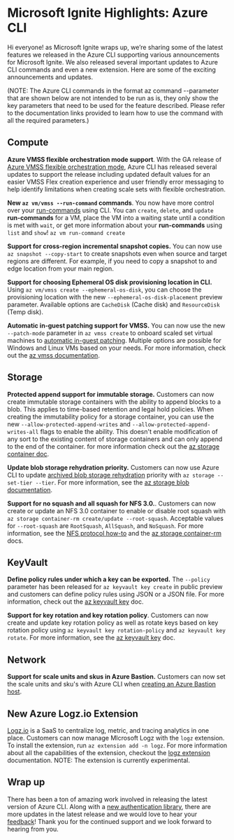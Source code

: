 
# Microsoft Ignite Highlights: Azure CLI

Hi everyone! as Microsoft Ignite wraps up, we’re sharing some of the latest features we released in
the Azure CLI supporting various announcements for Microsoft Ignite. We also released several
important updates to Azure CLI commands and even a new extension. Here are some of the exciting
announcements and updates.

(NOTE: The Azure CLI commands in the format az command --parameter that are shown below are not
intended to be run as is, they only show the key parameters that need to be used for the feature
described. Please refer to the documentation links provided to learn how to use the command with all
the required parameters.)

## Compute

**Azure VMSS flexible orchestration mode support**. With the GA release of [Azure VMSS flexible orchestration mode](https://docs.microsoft.com/azure/virtual-machines/flexible-virtual-machine-scale-sets),
Azure CLI has released several updates to support the release including updated default values for
an easier VMSS Flex creation experience and user friendly error messaging to help identify
limitations when creating scale sets with flexible orchestration.

**New `az vm/vmss --run-command` commands**. You now have more control over your [run-commands](https://docs.microsoft.com/en-us/azure/virtual-machines/windows/run-command)
using CLI. You can `create`, `delete`, and `update` **run-commands** for a VM, place the VM into a
waiting state until a condition is met with `wait`, or get more information about your
**run-commands** using `list` and `show`! `az vm run-command create`

**Support for cross-region incremental snapshot copies.** You can now use `az snapshot --copy-start`
to create snapshots even when source and target regions are different. For example, if you need to
copy a snapshot to and edge location from your main region.

**Support for choosing Ephemeral OS disk provisioning location in CLI.** Using
`az vm/vmss create --ephemeral-os-disk`, you can choose the provisioning location with the new
`--ephemeral-os-disk-placement` preview parameter. Available options are `CacheDisk` (Cache disk) and
`ResourceDisk` (Temp disk).

**Automatic in-guest patching support for VMSS.** You can now use the new `--patch-mode` parameter
in `az vmss create` to onboard scaled set virtual machines to [automatic in-guest patching](https://docs.microsoft.com/azure/virtual-machines/automatic-vm-guest-patching).
Multiple options are possible for Windows and Linux VMs based on your needs. For more information,
check out the [az vmss documentation](https://docs.microsoft.com/cli/azure/vmss?view=azure-cli-latest#az_vmss_create).

## Storage

**Protected append support for immutable storage.** Customers can now create immutable storage
containers with the ability to append blocks to a blob. This applies to time-based retention and
legal hold policies. When creating the immutability policy for a storage container, you can use the
new `--allow-protected-append-writes` and `--allow-protected-append-writes-all` flags to enable the
ability. This doesn't enable modification of any sort to the existing content of storage containers
and can only append to the end of the container. for more information check out the [az storage container doc](https://docs.microsoft.com/cli/azure/storage/container/immutability-policy?view=azure-cli-latest#az_storage_container_immutability_policy_create).

**Update blob storage rehydration priority.** Customers can now use Azure CLI to update [archived blob storage rehydration](https://docs.microsoft.com/azure/storage/blobs/archive-rehydrate-overview)
priority with `az storage --set-tier --tier`. For more information, see the [az storage blob documentation](https://docs.microsoft.com/cli/azure/storage/blob?view=azure-cli-latest#az_storage_blob_set_tier).

**Support for no squash and all squash for NFS 3.0.**. Customers can now create or update an NFS 3.0
container to enable or disable root squash with
`az storage container-rm create/update --root-squash`. Acceptable values for `--root-squash` are
`RootSquash`, `AllSquash`, and `NoSquash`. For more information, see the [NFS protocol how-to](https://docs.microsoft.com/azure/storage/blobs/network-file-system-protocol-support-how-to)
and the [az storage container-rm](https://docs.microsoft.com/cli/azure/storage/container-rm?view)
docs.

## KeyVault

**Define policy rules under which a key can be exported.** The `--policy` parameter has been
released for `az keyvault key create` in public preview and customers can define policy rules using JSON or a JSON file. For more information, check out the [az keyvault key](https://docs.microsoft.com/cli/azure/keyvault/key) doc.

**Support for key rotation and key rotation policy**. Customers can now create and update key
rotation policy as well as rotate keys based on key rotation policy using
`az keyvault key rotation-policy` and `az keyvault key rotate`. For more information, see the [az keyvault key](https://docs.microsoft.com/cli/azure/keyvault/key)
doc.

## Network

**Support for scale units and skus in Azure Bastion.** Customers can now set the scale units and
sku's with Azure CLI when [creating an Azure Bastion host](https://docs.microsoft.com/azure/bastion/bastion-overview).

## New Azure Logz.io Extension

[Logz.io](https://docs.microsoft.com/azure/partner-solutions/logzio/overview) is a SaaS to
centralize log, metric, and tracing analytics in one place. Customers can now manage MIcrosoft Logz
with the `logz` extension. To install the extension, run `az extension add -n logz`. For more
information about all the capabilities of the extension, checkout the [logz extension](https://docs.microsoft.com/cli/azure/logz)
documentation. NOTE: The extension is currently experimental.

## Wrap up

There has been a ton of amazing work involved in releasing the latest version of Azure CLI. Along
with a [new authentication library](https://techcommunity.microsoft.com/t5/azure-tools/azure-cli-migration-from-adal-to-msal/ba-p/2909427),
there are more updates in the latest release and we would love to hear your [feedback](https://github.com/Azure/azure-cli/issues/new/choose)!
Thank you for the continued support and we look forward to hearing from you.
